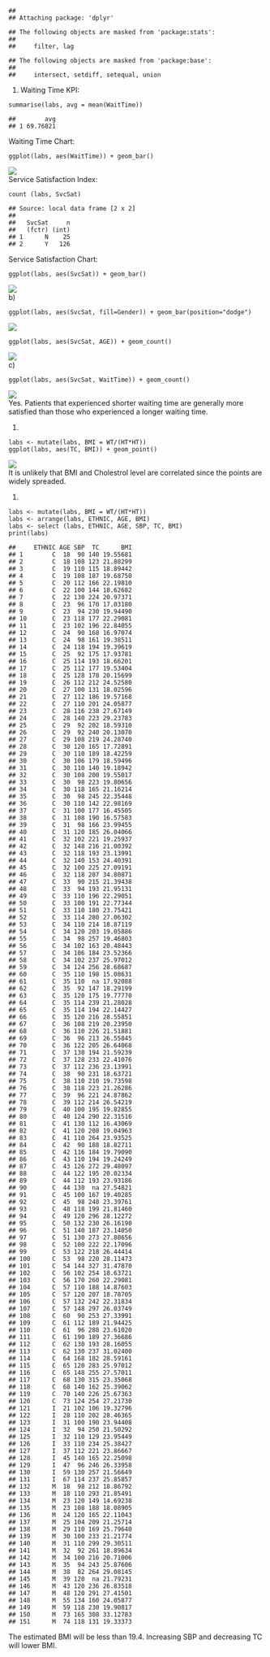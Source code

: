     ## 
    ## Attaching package: 'dplyr'

    ## The following objects are masked from 'package:stats':
    ## 
    ##     filter, lag

    ## The following objects are masked from 'package:base':
    ## 
    ##     intersect, setdiff, setequal, union

1.  Waiting Time KPI:

<!-- -->

    summarise(labs, avg = mean(WaitTime))

    ##        avg
    ## 1 69.76821

Waiting Time Chart:

    ggplot(labs, aes(WaitTime)) + geom_bar() 

![](Tutorial_2_files/figure-markdown_strict/unnamed-chunk-3-1.png)  
 Service Satisfaction Index:

    count (labs, SvcSat)

    ## Source: local data frame [2 x 2]
    ## 
    ##   SvcSat     n
    ##   (fctr) (int)
    ## 1      N    25
    ## 2      Y   126

Service Satisfaction Chart:

    ggplot(labs, aes(SvcSat)) + geom_bar()

![](Tutorial_2_files/figure-markdown_strict/unnamed-chunk-5-1.png)  
 b)

    ggplot(labs, aes(SvcSat, fill=Gender)) + geom_bar(position="dodge")

![](Tutorial_2_files/figure-markdown_strict/unnamed-chunk-6-1.png)  

    ggplot(labs, aes(SvcSat, AGE)) + geom_count()

![](Tutorial_2_files/figure-markdown_strict/unnamed-chunk-7-1.png)  
 c)

    ggplot(labs, aes(SvcSat, WaitTime)) + geom_count()

![](Tutorial_2_files/figure-markdown_strict/unnamed-chunk-8-1.png)  
Yes. Patients that experienced shorter waiting time are generally more
satisfied than those who experienced a longer waiting time.

1.  

<!-- -->

    labs <- mutate(labs, BMI = WT/(HT*HT))
    ggplot(labs, aes(TC, BMI)) + geom_point()

![](Tutorial_2_files/figure-markdown_strict/unnamed-chunk-9-1.png)  
It is unlikely that BMI and Cholestrol level are correlated since the
points are widely spreaded.

1.  

<!-- -->

    labs <- mutate(labs, BMI = WT/(HT*HT))
    labs <- arrange(labs, ETHNIC, AGE, BMI)
    labs <- select (labs, ETHNIC, AGE, SBP, TC, BMI) 
    print(labs)

    ##     ETHNIC AGE SBP  TC      BMI
    ## 1        C  18  90 140 19.55681
    ## 2        C  18 108 123 21.88299
    ## 3        C  19 110 115 18.89442
    ## 4        C  19 108 187 19.68750
    ## 5        C  20 112 166 22.19810
    ## 6        C  22 100 144 18.62682
    ## 7        C  22 130 224 20.97371
    ## 8        C  23  96 170 17.03180
    ## 9        C  23  94 230 19.94490
    ## 10       C  23 118 177 22.29081
    ## 11       C  23 102 196 22.84055
    ## 12       C  24  90 168 16.97074
    ## 13       C  24  98 161 19.38511
    ## 14       C  24 118 194 19.39619
    ## 15       C  25  92 175 17.93781
    ## 16       C  25 114 193 18.66201
    ## 17       C  25 112 177 19.53404
    ## 18       C  25 128 178 20.15699
    ## 19       C  26 112 212 24.52580
    ## 20       C  27 100 131 18.02596
    ## 21       C  27 112 186 19.57168
    ## 22       C  27 110 201 24.05877
    ## 23       C  28 116 238 27.67149
    ## 24       C  28 140 223 29.23783
    ## 25       C  29  92 202 18.59310
    ## 26       C  29  92 240 20.13070
    ## 27       C  29 108 219 24.28740
    ## 28       C  30 120 165 17.72891
    ## 29       C  30 110 189 18.42259
    ## 30       C  30 106 179 18.59496
    ## 31       C  30 110 140 19.18942
    ## 32       C  30 108 200 19.55017
    ## 33       C  30  98 223 19.80656
    ## 34       C  30 118 165 21.16214
    ## 35       C  30  98 245 22.35448
    ## 36       C  30 110 142 22.98169
    ## 37       C  31 100 177 16.45505
    ## 38       C  31 108 190 16.57583
    ## 39       C  31  98 166 23.99455
    ## 40       C  31 120 185 26.04066
    ## 41       C  32 102 221 19.25937
    ## 42       C  32 148 216 21.00392
    ## 43       C  32 118 193 23.13991
    ## 44       C  32 140 153 24.40391
    ## 45       C  32 100 225 27.09191
    ## 46       C  32 118 287 34.80871
    ## 47       C  33  90 215 21.39438
    ## 48       C  33  94 193 21.95131
    ## 49       C  33 110 196 22.29051
    ## 50       C  33 100 191 22.77344
    ## 51       C  33 110 180 23.75421
    ## 52       C  33 114 280 27.06302
    ## 53       C  34 110 214 18.87119
    ## 54       C  34 120 203 19.05886
    ## 55       C  34  98 257 19.46803
    ## 56       C  34 102 163 20.48443
    ## 57       C  34 106 184 23.52366
    ## 58       C  34 102 237 25.97012
    ## 59       C  34 124 256 28.68687
    ## 60       C  35 110 198 15.08631
    ## 61       C  35 110  na 17.92088
    ## 62       C  35  92 147 18.29199
    ## 63       C  35 120 175 19.77770
    ## 64       C  35 114 239 21.28028
    ## 65       C  35 114 194 22.14427
    ## 66       C  35 120 216 28.55851
    ## 67       C  36 108 219 20.23950
    ## 68       C  36 110 226 21.51881
    ## 69       C  36  96 213 26.55845
    ## 70       C  36 122 205 26.64068
    ## 71       C  37 130 194 21.59239
    ## 72       C  37 128 233 22.41076
    ## 73       C  37 112 236 23.13991
    ## 74       C  38  90 231 18.63721
    ## 75       C  38 110 210 19.73598
    ## 76       C  38 118 223 21.26286
    ## 77       C  39  96 221 24.87862
    ## 78       C  39 112 214 26.54219
    ## 79       C  40 100 195 19.82855
    ## 80       C  40 124 290 22.31516
    ## 81       C  41 130 112 16.43069
    ## 82       C  41 120 208 19.04963
    ## 83       C  41 110 264 23.93525
    ## 84       C  42  90 188 18.82711
    ## 85       C  42 116 184 19.79090
    ## 86       C  43 110 194 19.24249
    ## 87       C  43 126 272 29.48097
    ## 88       C  44 122 195 20.02334
    ## 89       C  44 112 193 23.93186
    ## 90       C  44 130  na 27.54821
    ## 91       C  45 100 167 19.40285
    ## 92       C  45  98 248 23.39761
    ## 93       C  48 118 199 21.81460
    ## 94       C  49 120 296 28.12272
    ## 95       C  50 132 230 26.16190
    ## 96       C  51 140 187 23.14050
    ## 97       C  51 130 273 27.88656
    ## 98       C  52 100 222 22.17096
    ## 99       C  53 122 218 26.44414
    ## 100      C  53  98 220 28.11473
    ## 101      C  54 144 327 31.47870
    ## 102      C  56 102 254 18.63721
    ## 103      C  56 170 260 22.29081
    ## 104      C  57 110 188 14.87603
    ## 105      C  57 120 207 18.78705
    ## 106      C  57 132 242 22.31834
    ## 107      C  57 148 297 26.03749
    ## 108      C  60  90 253 27.33991
    ## 109      C  61 112 189 21.94425
    ## 110      C  61  96 288 23.61020
    ## 111      C  61 190 189 27.36686
    ## 112      C  62 130 193 28.16055
    ## 113      C  62 130 237 31.02400
    ## 114      C  64 168 182 28.59161
    ## 115      C  65 120 283 25.97012
    ## 116      C  65 148 255 27.57011
    ## 117      C  68 130 315 23.35068
    ## 118      C  68 140 162 25.39062
    ## 119      C  70 140 226 25.67363
    ## 120      C  73 124 254 27.21730
    ## 121      I  21 102 106 19.32796
    ## 122      I  28 110 202 28.46365
    ## 123      I  31 100 190 23.94408
    ## 124      I  32  94 250 21.50292
    ## 125      I  32 110 129 23.95449
    ## 126      I  33 110 234 25.38427
    ## 127      I  37 112 221 23.86667
    ## 128      I  45 140 165 22.25098
    ## 129      I  47  96 246 26.33958
    ## 130      I  59 130 257 21.56649
    ## 131      I  67 114 237 25.85857
    ## 132      M  18  98 212 18.86792
    ## 133      M  18 110 293 21.85491
    ## 134      M  23 120 149 14.69238
    ## 135      M  23 108 188 18.08905
    ## 136      M  24 120 165 22.11043
    ## 137      M  25 104 209 21.25714
    ## 138      M  29 110 169 25.79640
    ## 139      M  30 100 233 21.21774
    ## 140      M  31 110 299 29.30511
    ## 141      M  32  92 261 18.89634
    ## 142      M  34 100 216 20.71006
    ## 143      M  35  94 243 25.87606
    ## 144      M  38  82 264 29.08145
    ## 145      M  39 120  na 21.79231
    ## 146      M  43 120 236 26.83518
    ## 147      M  48 120 291 27.41501
    ## 148      M  55 134 160 24.05877
    ## 149      M  59 118 230 19.90817
    ## 150      M  73 165 308 33.12783
    ## 151      M  74 118 131 19.33373

The estimated BMI will be less than 19.4. Increasing SBP and decreasing
TC will lower BMI.
